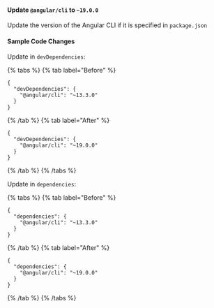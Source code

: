 #### Update `@angular/cli` to `~19.0.0`

Update the version of the Angular CLI if it is specified in `package.json`

#### Sample Code Changes

Update in `devDependencies`:

{% tabs %}
{% tab label="Before" %}

```{% fileName="package.json" %}
{
  "devDependencies": {
    "@angular/cli": "~13.3.0"
  }
}
```

{% /tab %}
{% tab label="After" %}

```{% fileName="package.json" %}
{
  "devDependencies": {
    "@angular/cli": "~19.0.0"
  }
}
```

{% /tab %}
{% /tabs %}

Update in `dependencies`:

{% tabs %}
{% tab label="Before" %}

```{% fileName="package.json" %}
{
  "dependencies": {
    "@angular/cli": "~13.3.0"
  }
}
```

{% /tab %}
{% tab label="After" %}

```{% fileName="package.json" %}
{
  "dependencies": {
    "@angular/cli": "~19.0.0"
  }
}
```

{% /tab %}
{% /tabs %}
